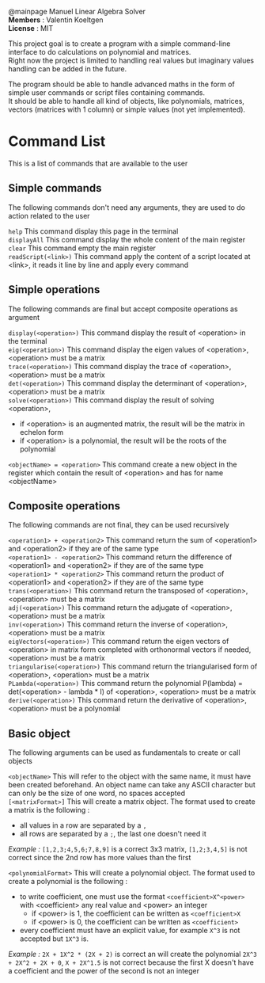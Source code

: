 @mainpage Manuel Linear Algebra Solver  
**Members** : Valentin Koeltgen  
**License** : MIT  

This project goal is to create a program with a simple command-line interface to do calculations on polynomial and matrices.  
Right now the project is limited to handling real values but imaginary values handling can be added in the future.

The program should be able to handle advanced maths in the form of simple user commands or script files containing commands.  
It should be able to handle all kind of objects, like polynomials, matrices, vectors (matrices with 1 column) or simple values (not yet implemented).

# Command List  
This is a list of commands that are available to the user

## Simple commands  
The following commands don't need any arguments, they are used to do action related to the user

`help` This command display this page in the terminal  
`displayAll` This command display the whole content of the main register  
`clear` This command empty the main register  
`readScript(<link>)` This command apply the content of a script located at \<link>, it reads it line by line and apply every command

## Simple operations
The following commands are final but accept composite operations as argument

`display(<operation>)` This command display the result of \<operation> in the terminal  
`eig(<operation>)` This command display the eigen values of \<operation>, \<operation> must be a matrix  
`trace(<operation>)` This command display the trace of \<operation>, \<operation> must be a matrix  
`det(<operation>)` This command display the determinant of \<operation>, \<operation> must be a matrix  
`solve(<operation>)` This command display the result of solving \<operation>,
- if \<operation> is an augmented matrix, the result will be the matrix in echelon form  
- if \<operation> is a polynomial, the result will be the roots of the polynomial  

`<objectName> = <operation>` This command create a new object in the register which contain the result of \<operation> and has for name \<objectName>   

## Composite operations
The following commands are not final, they can be used recursively

`<operation1> + <operation2>` This command return the sum of \<operation1> and \<operation2> if they are of the same type   
`<operation1> - <operation2>` This command return the difference of \<operation1> and \<operation2> if they are of the same type  
`<operation1> * <operation2>` This command return the product of \<operation1> and \<operation2> if they are of the same type  
`trans(<operation>)` This command return the transposed of \<operation>, \<operation> must be a matrix  
`adj(<operation>)` This command return the adjugate of \<operation>, \<operation> must be a matrix  
`inv(<operation>)` This command return the inverse of \<operation>, \<operation> must be a matrix  
`eigVectors(<operation>)` This command return the eigen vectors of \<operation> in matrix form completed with orthonormal vectors if needed, \<operation> must be a matrix  
`triangularise(<operation>)` This command return the triangularised form of \<operation>, \<operation> must be a matrix  
`PLambda(<operation>)` This command return the polynomial P(lambda) = det(\<operation> - lambda * I) of \<operation>, \<operation> must be a matrix  
`derive(<operation>)` This command return the derivative of \<operation>, \<operation> must be a polynomial  

## Basic object
The following arguments can be used as fundamentals to create or call objects

`<objectName>` This will refer to the object with the same name, it must have been created beforehand. An object name can take any ASCII character but can only be the size of one word, no spaces accepted  
`[<matrixFormat>]` This will create a matrix object. The format used to create a matrix is the following :
- all values in a row are separated by a `,`
- all rows are separated by a `;`, the last one doesn't need it

_Example :_ `[1,2,3;4,5,6;7,8,9]` is a correct 3x3 matrix, `[1,2;3,4,5]` is not correct since the 2nd row has more values than the first  

`<polynomialFormat>` This will create a polynomial object. The format used to create a polynomial is the following :
- to write coefficient, one must use the format `<coefficient>X^<power>` with \<coefficient> any real value and \<power> an integer
    - if \<power> is 1, the coefficient can be written as `<coefficient>X`
    - if \<power> is 0, the coefficient can be written as `<coefficient>`
- every coefficient must have an explicit value, for example `X^3` is not accepted but `1X^3` is.  

_Example :_ `2X + 1X^2 * (2X + 2)` is correct an will create the polynomial `2X^3 + 2X^2 + 2X + 0`, `X + 2X^1.5` is not correct because the first X doesn't have a coefficient and the power of the second is not an integer